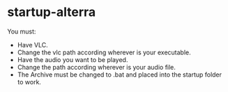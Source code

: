 # startup-alterra

You must:
    
   - Have VLC.
   - Change the vlc path according wherever is your executable.
   - Have the audio you want to be played.
   - Change the path according wherever is your audio file.
   - The Archive must be changed to .bat and placed into the startup folder to work.
